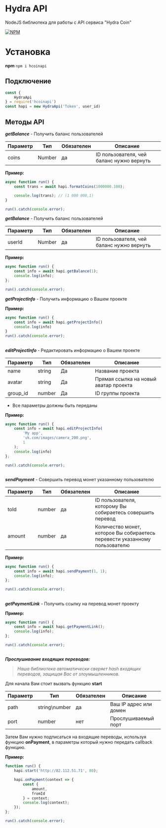 # Hydra API

NodeJS библиотека для работы с API сервиса "Hydra Coin"

[![NPM](https://nodei.co/npm/hcoinapi.png)](https://nodei.co/npm/hcoinapi/)

# Установка
**npm**
 `npm i hcoinapi`

## Подключение

``` js
const {
    HydraApi
} = require('hcoinapi')
const hapi = new HydraApi('Token', user_id)
```

## Методы API

***getBalance*** - Получить баланс пользователей

| Параметр | Тип | Обязателен | Описание |
|--|--|--|--|
| coins | Number | да |  ID пользователя, чей баланс нужно вернуть |

**Пример:**

``` js
async function run() {
    const trans = await hapi.formatCoins(1000000.100);

    console.log(trans); // (1 000 000,1)
}

run().catch(console.error);
```

***getBalance*** - Получить баланс пользователей

| Параметр | Тип | Обязателен | Описание |
|--|--|--|--|
| userId | Number | да |  ID пользователя, чей баланс нужно вернуть |

**Пример:**

``` js
async function run() {
    const info = await hapi.getBalance(1);
    console.log(info);
};

run().catch(console.error);
```


***getProjectInfo*** - Получить информацию о Вашем проекте

**Пример:**

``` js
async function run() {
    const info = await hapi.getProjectInfo()
    console.log(info)
}
run().catch(console.error);
```

##
***editProjectInfo*** - Редактировать информацию о Вашем проекте

| Параметр | Тип | Обязателен | Описание |
|--|--|--|--|
| name | string | Да | Название проекта |
| avatar| string | Да | Прямая ссылка на новый аватар проекта |
| group_id| number | Да | ID группы проекта |

* Все параметры должны быть переданы 

**Пример:**

``` js
async function run() {
    const info = await hapi.editProjectInfo(
        'My app',
        'vk.com/images/camera_200.png',
        1
    );
    console.log(info)
};

run().catch(console.error);
```

##
***sendPayment*** - Совершить перевод монет указанному пользователю

| Параметр | Тип | Обязателен | Описание |
|--|--|--|--|
| toId| number | да| ID пользователя, которому Вы собираетесь совершить перевод |
| amount | number | да|Количество монет, которое Вы собираетесь перевести указанному пользователю  |

**Пример:**

``` js
async function run() {
    const info = await hapi.sendPayment(1, 1);
    console.log(info);
};

run().catch(console.error);
```

##
***getPaymentLink*** - Получить ссылку на перевод монет проекту

**Пример:**

``` js
async function run() {
    const info = await hapi.getPaymentLink();
    console.log(info);
};

run().catch(console.error);
```

##
***Прослушивание входящих переводов:***

> *Наша библиотека автоматически сверяет hash входящих переводов, защищая Вас от злоумышленников.*

Для начала Вам стоит вызвать функцию **start**

| Параметр | Тип | Обязателен | Описание |
|--|--|--|--|
| path| string\number  | да | Ваш IP адрес или домен |
| port | number | нет |Прослушиваемый порт |

Затем Вам нужно подписаться на входящие переводы, используя функцию **onPayment**, в параметры который нужно передать callback функцию.

**Пример:**

``` js
function run() {
    hapi.start('http://82.112.51.71', 80);

    hapi.onPayment(context => {
        const {
            amount,
            fromId
        } = context;
        console.log(context);
    });
};

run().catch(console.error);
```
